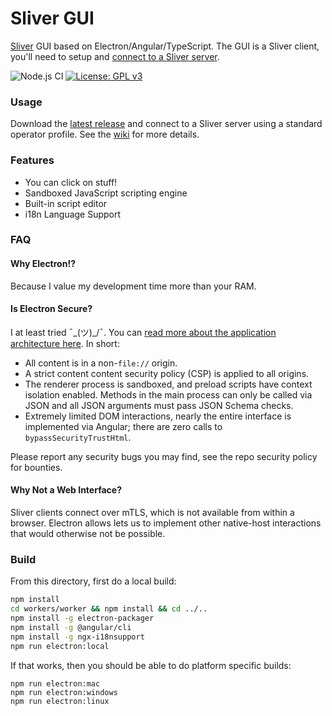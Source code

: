 # Sliver GUI

[Sliver](https://github.com/BishopFox/sliver) GUI based on Electron/Angular/TypeScript. The GUI is a Sliver client, you'll need to setup and [connect to a Sliver server](https://github.com/BishopFox/sliver/wiki/Multiplayer-Mode).

![Node.js CI](https://github.com/moloch--/sliver-gui/workflows/Node.js%20CI/badge.svg) [![License: GPL v3](https://img.shields.io/badge/License-GPLv3-blue.svg)](https://www.gnu.org/licenses/gpl-3.0)

### Usage

Download the [latest release](https://github.com/moloch--/sliver-gui/releases) and connect to a Sliver server using a standard operator profile. See the [wiki](https://github.com/moloch--/sliver-gui/wiki) for more details.

### Features

* You can click on stuff!
* Sandboxed JavaScript scripting engine
* Built-in script editor
* i18n Language Support


### FAQ

#### Why Electron!?

Because I value my development time more than your RAM.

#### Is Electron Secure?

I at least tried ¯\_(ツ)_/¯. You can [read more about the application architecture here](https://github.com/moloch--/reasonably-secure-electron). In short:
 * All content is in a non-`file://` origin.
 * A strict content content security policy (CSP) is applied to all origins.
 * The renderer process is sandboxed, and preload scripts have context isolation enabled. Methods in the main process can only be called via JSON and all JSON arguments must pass JSON Schema checks.
 * Extremely limited DOM interactions, nearly the entire interface is implemented via Angular; there are zero calls to `bypassSecurityTrustHtml`.

Please report any security bugs you may find, see the repo security policy for bounties.

#### Why Not a Web Interface?

Sliver clients connect over mTLS, which is not available from within a browser. Electron allows lets us to implement other native-host interactions that would otherwise not be possible.


### Build

From this directory, first do a local build:

```bash
npm install
cd workers/worker && npm install && cd ../..
npm install -g electron-packager
npm install -g @angular/cli
npm install -g ngx-i18nsupport
npm run electron:local
```

If that works, then you should be able to do platform specific builds:

```
npm run electron:mac
npm run electron:windows
npm run electron:linux
```
